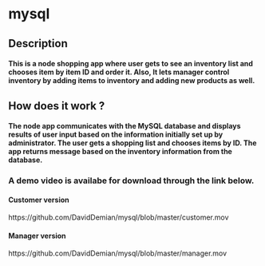 # mysql
<h2> Description </h2>
<h4> This is a node shopping app where user gets to see an inventory list and chooses item by item ID and order it. 
Also, It lets manager control inventory by adding items to inventory and adding new products as well. </h4>

<h2> How does it work ? </h2>
<h4> The node app communicates with the MySQL database and displays results of user input based on the information initially set up by administrator. The user gets a shopping list and chooses items by ID. The app returns message based on the inventory information from the database. </h4>

<h3> A demo video is availabe for download through the link below. </h3>

<h4> Customer version </h4> https://github.com/DavidDemian/mysql/blob/master/customer.mov
<h4> Manager version </h4> https://github.com/DavidDemian/mysql/blob/master/manager.mov
